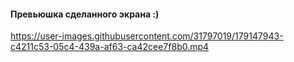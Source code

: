 #### Превьюшка сделанного экрана :)

https://user-images.githubusercontent.com/31797019/179147943-c4211c53-05c4-439a-af63-ca42cee7f8b0.mp4

